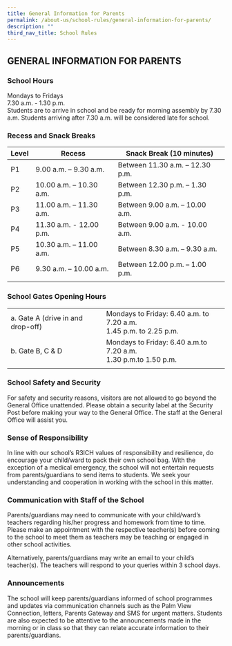 ```yaml
---
title: General Information for Parents
permalink: /about-us/school-rules/general-information-for-parents/
description: ""
third_nav_title: School Rules
---
```

## GENERAL INFORMATION FOR PARENTS

### School Hours

Mondays to Fridays
<br>
7.30 a.m. - 1.30 p.m.
<br>
Students are to arrive in school and be ready for morning assembly by 7.30 a.m. Students arriving after 7.30 a.m. will be considered late for school.


### Recess and Snack Breaks

| Level | Recess | Snack Break (10 minutes) |
|---|---|---|
| P1 | 9.00 a.m. – 9.30 a.m. | Between 11.30 a.m. – 12.30 p.m. |
| P2 | 10.00 a.m. – 10.30 a.m. | Between 12.30 p.m. – 1.30 p.m. |
| P3 | 11.00 a.m. – 11.30 a.m. | Between 9.00 a.m. – 10.00 a.m. |
| P4 | 11.30 a.m. - 12.00 p.m. | Between 9.00 a.m. - 10.00 a.m. |
| P5 | 10.30 a.m. – 11.00 a.m. | Between 8.30 a.m. – 9.30 a.m. |
| P6 | 9.30 a.m. – 10.00 a.m. | Between 12.00 p.m. – 1.00 p.m. |
| | | |

### School Gates Opening Hours

| | |
| --- | --- |
| a. Gate A (drive in and drop-off) | Mondays to Friday: 6.40 a.m. to 7.20 a.m. <br> 1.45 p.m. to 2.25 p.m. |
| b. Gate B, C & D | Mondays to Friday: 6.40 a.m.to 7.20 a.m. <br> 1.30 p.m.to 1.50 p.m. |
| | |

### School Safety and Security

For safety and security reasons, visitors are not allowed to go beyond the General Office unattended. Please obtain a security label at the Security Post before making your way to the General Office. The staff at the General Office will assist you.

### Sense of Responsibility

In line with our school’s R3ICH values of responsibility and resilience, do encourage your child/ward to pack their own school bag. With the exception of a medical emergency, the school will not entertain requests from parents/guardians to send items to students. We seek your understanding and cooperation in working with the school in this matter.

### Communication with Staff of the School

Parents/guardians may need to communicate with your child/ward’s teachers regarding his/her progress and homework from time to time. Please make an appointment with the respective teacher(s) before coming to the school to meet them as teachers may be teaching or engaged in other school activities.

Alternatively, parents/guardians may write an email to your child’s teacher(s). The teachers will respond to your queries within 3 school days.

### Announcements

The school will keep parents/guardians informed of school programmes and updates via communication channels such as the Palm View Connection, letters, Parents Gateway and SMS for urgent matters. Students are also expected to be attentive to the announcements made in the morning or in class so that they can relate accurate information to their parents/guardians.